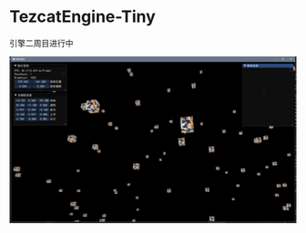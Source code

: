 # TezcatEngine-Tiny

引擎二周目进行中

![示例](https://github.com/tzkt623/TezcatEngine-Tiny/blob/main/Resource/Image/logo.jpg?raw=true)